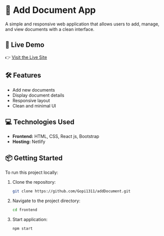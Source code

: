 # 📄 Add Document App

A simple and responsive web application that allows users to add, manage, and view documents with a clean interface.

## 🚀 Live Demo

👉 [Visit the Live Site](https://add-document.netlify.app/)

## 🛠 Features

- Add new documents
- Display document details
- Responsive layout
- Clean and minimal UI

## 💻 Technologies Used

- **Frontend:** HTML, CSS, React js, Bootstrap
- **Hosting:** Netlify

## 📦 Getting Started

To run this project locally:

1. Clone the repository:
   ```bash
   git clone https://github.com/Gopi1311/addDocument.git
2. Navigate to the project directory:
   ```bash
   cd frontend   
3. Start application:
   ```bash
   npm start
